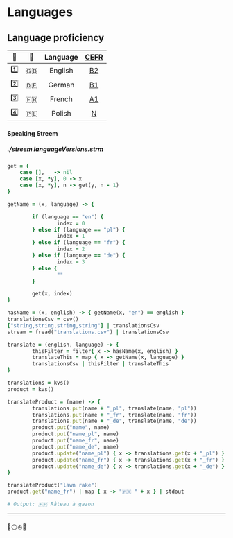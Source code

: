 # Languages

## Language proficiency

| 🔢 | 🏁 | Language | [CEFR](https://stagyrite.github.io/languages#my-language-proficiency "Common European Framework of Reference for Languages") |
| :---: |  :---: | :---: | :---: |
| 1️⃣ | 🇬🇧 | English | [B2](https://stagyrite.github.io/languages#my-language-proficiency "Post-Intermediate") |
| 2️⃣ | 🇩🇪 | German | [B1](https://stagyrite.github.io/languages#my-language-proficiency "Intermedìate") |
| 3️⃣ | 🇫🇷 | French| [A1](https://stagyrite.github.io/languages#my-language-proficiency "Beginner. But one day I will say: Pre-Intermediate") |
| 4️⃣ | 🇵🇱 | Polish | [N](https://stagyrite.github.io/languages#my-language-proficiency "Native") |

#### Speaking Streem

##### ./streem languageVersions.strm

```ruby
get = {
    case [], _ -> nil
    case [x, *y], 0 -> x
    case [x, *y], n -> get(y, n - 1)
}

getName = (x, language) -> {

        if (language == "en") {
                index = 0
        } else if (language == "pl") {
                index = 1
        } else if (language == "fr") {
                index = 2
        } else if (language == "de") {
                index = 3
        } else {
                ""
        }

        get(x, index)
}

hasName = (x, english) -> { getName(x, "en") == english }
translationsCsv = csv()
["string,string,string,string"] | translationsCsv
stream = fread("translations.csv") | translationsCsv

translate = (english, language) -> {
        thisFilter = filter{ x -> hasName(x, english) }
        translateThis = map { x -> getName(x, language) }
        translationsCsv | thisFilter | translateThis
}

translations = kvs()
product = kvs()

translateProduct = (name) -> {
        translations.put(name + "_pl", translate(name, "pl"))
        translations.put(name + "_fr", translate(name, "fr"))
        translations.put(name + "_de", translate(name, "de"))
        product.put("name", name)
        product.put("name_pl", name)
        product.put("name_fr", name)
        product.put("name_de", name)
        product.update("name_pl") { x -> translations.get(x + "_pl") }
        product.update("name_fr") { x -> translations.get(x + "_fr") }
        product.update("name_de") { x -> translations.get(x + "_de") }
}

translateProduct("lawn rake")
product.get("name_fr") | map { x -> "🇫🇷 " + x } | stdout

# Output: 🇫🇷 Râteau à gazon
```

---

🔵⚪️⛵️🧿
